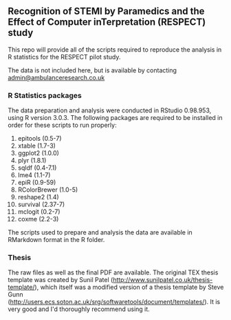 ## Recognition of STEMI by Paramedics and the Effect of Computer inTerpretation (RESPECT) study

This repo will provide all of the scripts required to reproduce the analysis in R statistics for the RESPECT pilot study.

The data is not included here, but is available by contacting admin@ambulanceresearch.co.uk

### R Statistics packages

The data preparation and analysis were conducted in RStudio 0.98.953, using R version 3.0.3.
The following packages are required to be installed in order for these scripts to run properly:

1. epitools (0.5-7)
2. xtable (1.7-3)
3. ggplot2 (1.0.0)
4. plyr (1.8.1)
5. sqldf (0.4-7.1)
6. lme4 (1.1-7)
7. epiR (0.9-59)
8. RColorBrewer (1.0-5)
9. reshape2 (1.4)
10. survival (2.37-7)
11. mclogit (0.2-7)
12. coxme (2.2-3)

The scripts used to prepare and analysis the data are available in RMarkdown format in the R folder.


### Thesis

The raw files as well as the final PDF are available.  The original TEX thesis template was created by Sunil Patel (http://www.sunilpatel.co.uk/thesis-template/), which itself was a modified version of a thesis template by Steve Gunn (http://users.ecs.soton.ac.uk/srg/softwaretools/document/templates/).  It is very good and I'd thoroughly recommend using it.
